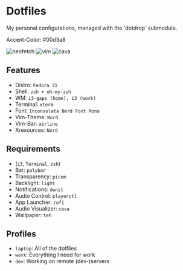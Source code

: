 Dotfiles
========

My personal configurations, managed with the 'dotdrop' submodule.

Accent-Color: #00d3a8

![neofetch](https://i.imgur.com/vvGbeeL.png)
![vim](https://i.imgur.com/m6NoNJE.png)
![cava](https://i.imgur.com/GWsLaU8.png)

## Features
+ Distro: `Fedora 31`
+ Shell: `zsh + oh-my-zsh`
+ WM: `i3-gaps (home), i3 (work)`
+ Terminal: `xterm`
+ Font: `Inconsolata Nerd Font Mono`
+ Vim-Theme: `Nord`
+ Vim-Bar: `airline`
+ Xresources: `Nord`

## Requirements
+ (`i3`, `Terminal`, `zsh`)
+ Bar: `polybar`
+ Transparency: `picom`
+ Backlight: `light`
+ Notifications: `dunst`
+ Audio Control: `playerctl`
+ App Launcher: `rofi`
+ Audio Visualizer: `cava`
+ Wallpaper: `teh`

## Profiles
+ `laptop`: All of the dotfiles
+ `work`: Everything I need for work
+ `dev`: Working on remote (dev-)servers
